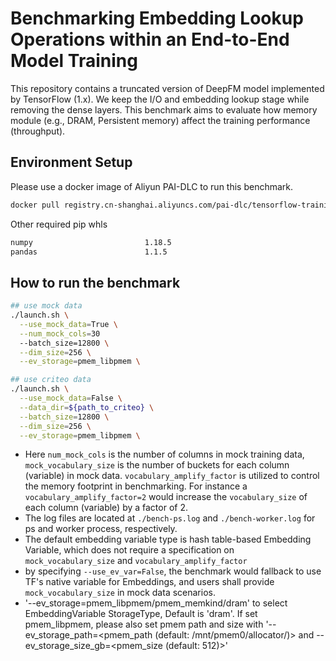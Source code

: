 # Benchmarking Embedding Lookup Operations within an End-to-End Model Training

This repository contains a truncated version of DeepFM model implemented by TensorFlow (1.x). 
We keep the I/O and embedding lookup stage while removing the dense layers. This benchmark aims to 
evaluate how memory module (e.g., DRAM, Persistent memory) affect the training performance (throughput).

## Environment Setup

Please use a docker image of Aliyun PAI-DLC to run this benchmark. 
```bash
docker pull registry.cn-shanghai.aliyuncs.com/pai-dlc/tensorflow-training:1.15deeprec2106-gpu-py36-cu110-ubuntu18.04
```

Other required pip whls
```bash
numpy                         1.18.5
pandas                        1.1.5
```

## How to run the benchmark

```bash
## use mock data
./launch.sh \
  --use_mock_data=True \
  --num_mock_cols=30
  --batch_size=12800 \
  --dim_size=256 \
  --ev_storage=pmem_libpmem \

## use criteo data
./launch.sh \
  --use_mock_data=False \
  --data_dir=${path_to_criteo} \
  --batch_size=12800 \
  --dim_size=256 \
  --ev_storage=pmem_libpmem \
```

- Here `num_mock_cols` is the number of columns in mock training data, `mock_vocabulary_size` is 
the number of buckets for each column (variable) in mock data. `vocabulary_amplify_factor` is 
utilized to control the memory footprint in benchmarking. For instance a `vocabulary_amplify_factor=2`
would increase the `vocabulary_size` of each column (variable) by a factor of 2.
- The log files are located at `./bench-ps.log` and `./bench-worker.log` for ps and worker process, respectively.
- The default embedding variable type is hash table-based Embedding Variable, which does not require a specification on `mock_vocabulary_size` and `vocabulary_amplify_factor`
- by specifying `--use_ev_var=False`, the benchmark would fallback to use TF's native variable for Embeddings, and users shall provide `mock_vocabulary_size` in mock data scenarios.
- '--ev_storage=pmem_libpmem/pmem_memkind/dram' to select EmbeddingVariable StorageType, Default is 'dram'. If set pmem_libpmem, please also set pmem path and size with '--ev_storage_path=<pmem_path (default: /mnt/pmem0/allocator/)> and --ev_storage_size_gb=<pmem_size (default: 512)>'

